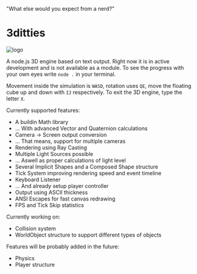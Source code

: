 "What else would you expect from a nerd?"

# 3ditties

![logo](https://repository-images.githubusercontent.com/479563116/39c0ac48-7294-48a4-b1f7-7f596b2ecf03)

A node.js 3D engine based on text output.
Right now it is in active development
and is not available as a module.
To see the progress with your own eyes
write `node .` in your terminal.

Movement inside the simulation is `WASD`, rotation uses `QE`,
move the floating cube up and down with `IJ` respectively.
To exit the 3D engine, type the letter `X`.

Currently supported features:
* A buildin Math library
* ... With advanced Vector and Quaternion calculations
* Camera -> Screen output conversion
* ... That means, support for multiple cameras
* Rendering using Ray Casting
* Multiple Light Sources possible
* ... Aswell as proper calculations of light level
* Several Implicit Shapes and a Composed Shape structure
* Tick System improving rendering speed and event timeline
* Keyboard Listener
* ... And already setup player controller
* Output using ASCII thickness
* ANSI Escapes for fast canvas redrawing
* FPS and Tick Skip statistics

Currently working on:
* Collision system
* WorldObject structure to support different types of objects

Features will be probably added in the future:
* Physics
* Player structure
